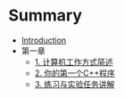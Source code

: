 # Summary

* [Introduction](README.md)
* 第一章
   * [1. 计算机工作方式简述](Chaper1/1_How_Computer_Work.md)
   * [2. 你的第一个C++程序](Chaper1/2_Your_First_Cpp_Programe.md)
   * [3. 练习与实验任务讲解](Chaper1/3_Examine_Add_Task.md)

